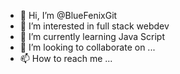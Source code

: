 - 👋 Hi, I’m @BlueFenixGit
- 👀 I’m interested in full stack webdev
- 🌱 I’m currently learning Java Script
- 💞️ I’m looking to collaborate on ...
- 📫 How to reach me ...

<!---
BlueFenixGit/BlueFenixGit is a ✨ special ✨ repository because its `README.md` (this file) appears on your GitHub profile.
You can click the Preview link to take a look at your changes.
--->
